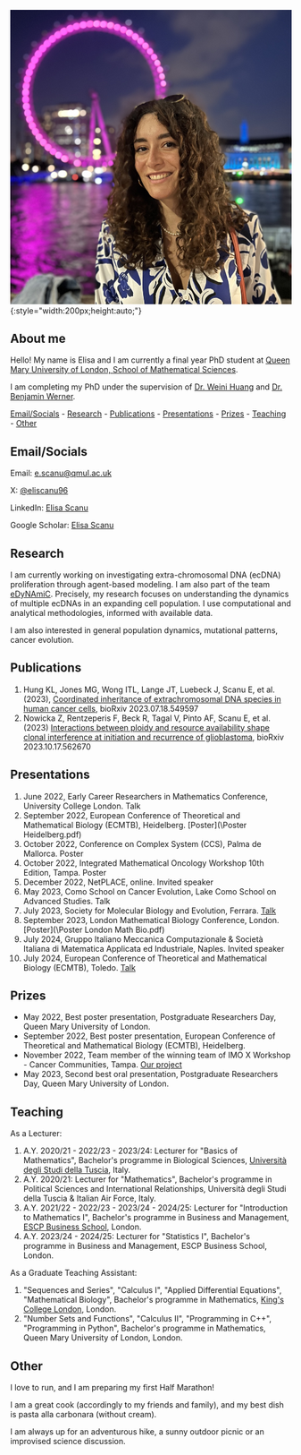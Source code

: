 ![Me](\IMG_9225.jpg){:style="width:200px;height:auto;"}


## About me

Hello! My name is Elisa and I am currently a final year PhD student at [Queen Mary University of London, School of Mathematical Sciences](https://www.qmul.ac.uk/maths/).

I am completing my PhD under the supervision of [Dr. Weini Huang](https://www.qmul.ac.uk/maths/profiles/huangw.html) and [Dr. Benjamin Werner](https://www.bci.qmul.ac.uk/staff/dr-benjamin-werner/). 

[Email/Socials](#socials) - [Research](#research) - [Publications](#publications) - [Presentations](#presentations) - [Prizes](#prizes) - [Teaching](#teaching) - [Other](#other)

## Email/Socials

Email: [e.scanu@qmul.ac.uk](mailto:e.scanu@qmul.ac.uk)

X: [@eliscanu96](https://x.com/eliscanu96)

LinkedIn: [Elisa Scanu](https://www.linkedin.com/in/elisa-scanu-3534661b8/)

Google Scholar: [Elisa Scanu](https://scholar.google.com/citations?hl=it&user=juEQxZ8AAAAJ)

## Research

I am currently working on investigating extra-chromosomal DNA (ecDNA) proliferation through agent-based modeling. I am also part of the team [eDyNAmiC](https://cancergrandchallenges.org/teams/edynamic). Precisely, my research focuses on understanding the dynamics of multiple ecDNAs in an expanding cell population. I use computational and analytical methodologies, informed with available data.

I am also interested in general population dynamics, mutational patterns, cancer evolution.

## Publications

1. Hung KL, Jones MG, Wong ITL, Lange JT, Luebeck J, Scanu E, et al. (2023), [Coordinated inheritance of extrachromosomal DNA species in human cancer cells](https://www.biorxiv.org/content/10.1101/2023.07.18.549597v1), bioRxiv 2023.07.18.549597
2. Nowicka Z, Rentzeperis F, Beck R, Tagal V, Pinto AF, Scanu E, et al. (2023) [Interactions between ploidy and resource availability shape clonal interference at initiation and recurrence of glioblastoma](https://www.biorxiv.org/content/10.1101/2023.10.17.562670v1), bioRxiv 2023.10.17.562670

## Presentations

1. June 2022, Early Career Researchers in Mathematics Conference, University College London. Talk
2. September 2022, European Conference of Theoretical and Mathematical Biology (ECMTB), Heidelberg. [Poster](\Poster Heidelberg.pdf)
3. October 2022, Conference on Complex System (CCS), Palma de Mallorca. Poster
4. October 2022, Integrated Mathematical Oncology Workshop 10th Edition, Tampa. Poster
5. December 2022, NetPLACE, online. Invited speaker
6. May 2023, Como School on Cancer Evolution, Lake Como School on Advanced Studies. Talk
7. July 2023, Society for Molecular Biology and Evolution, Ferrara. [Talk](\1120_23_Scanu.pdf)
8. September 2023, London Mathematical Biology Conference, London. [Poster](\Poster London Math Bio.pdf)
9. July 2024, Gruppo Italiano Meccanica Computazionale & Società Italiana di Matematica Applicata ed Industriale, Naples. Invited speaker
10. July 2024, European Conference of Theoretical and Mathematical Biology (ECMTB), Toledo. [Talk](\ECMTB2024.pdf)

## Prizes

- May 2022, Best poster presentation, Postgraduate Researchers Day, Queen Mary University of London.
- September 2022, Best poster presentation, European Conference of Theoretical and Mathematical Biology (ECMTB), Heidelberg.
- November 2022, Team member of the winning team of IMO X Workshop - Cancer Communities, Tampa. [Our project](https://imoworkshop.org/IMO10/index.html)
- May 2023, Second best oral presentation, Postgraduate Researchers Day, Queen Mary University of London.

## Teaching

As a Lecturer:
1. A.Y. 2020/21 - 2022/23 - 2023/24: Lecturer for "Basics of Mathematics", Bachelor's programme in Biological Sciences, [Università degli Studi della Tuscia](https://www.unitus.it/), Italy.
2. A.Y. 2020/21: Lecturer for "Mathematics", Bachelor's programme in Political Sciences and International Relationships, Università degli Studi della Tuscia & Italian Air Force, Italy.
3. A.Y. 2021/22 - 2022/23 - 2023/24 - 2024/25: Lecturer for "Introduction to Mathematics I", Bachelor's programme in Business and Management, [ESCP Business School](https://www.escp.eu/), London.
4. A.Y. 2023/24 - 2024/25: Lecturer for "Statistics I", Bachelor's programme in Business and Management, ESCP Business School, London.

As a Graduate Teaching Assistant:
1. "Sequences and Series", "Calculus I", "Applied Differential Equations", "Mathematical Biology", Bachelor's programme in Mathematics, [King's College London](https://www.kcl.ac.uk/), London.
2. "Number Sets and Functions", "Calculus II", "Programming in C++", "Programming in Python", Bachelor's programme in Mathematics, Queen Mary University of London, London.

## Other

I love to run, and I am preparing my first Half Marathon! 

I am a great cook (accordingly to my friends and family), and my best dish is pasta alla carbonara (without cream).

I am always up for an adventurous hike, a sunny outdoor picnic or an improvised science discussion.   
